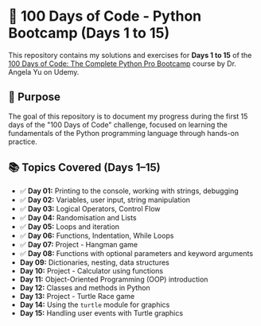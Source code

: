 # 🚀 100 Days of Code - Python Bootcamp (Days 1 to 15)

This repository contains my solutions and exercises for **Days 1 to 15** of the [100 Days of Code: The Complete Python Pro Bootcamp](https://www.udemy.com/course/100-days-of-code/?couponCode=KEEPLEARNINGBR) course by Dr. Angela Yu on Udemy.

## 🎯 Purpose

The goal of this repository is to document my progress during the first 15 days of the "100 Days of Code" challenge, focused on learning the fundamentals of the Python programming language through hands-on practice.

## 📚 Topics Covered (Days 1–15)

- ✅ **Day 01:** Printing to the console, working with strings, debugging
- ✅ **Day 02:** Variables, user input, string manipulation
- ✅ **Day 03:** Logical Operators, Control Flow
- ✅ **Day 04:** Randomisation and Lists
- ✅ **Day 05:** Loops and iteration
- ✅ **Day 06:** Functions, Indentation, While Loops
- ✅ **Day 07:** Project - Hangman game
- ✅ **Day 08:** Functions with optional parameters and keyword arguments
- **Day 09:** Dictionaries, nesting, data structures
- **Day 10:** Project - Calculator using functions
- **Day 11:** Object-Oriented Programming (OOP) introduction
- **Day 12:** Classes and methods in Python
- **Day 13:** Project - Turtle Race game
- **Day 14:** Using the `turtle` module for graphics
- **Day 15:** Handling user events with Turtle graphics
